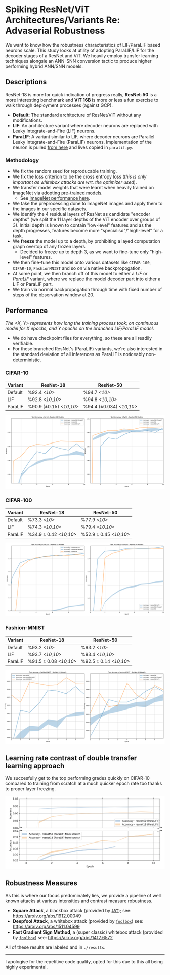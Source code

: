 # Spiking ResNet/ViT Architectures/Variants Re: Advaserial Robustness
We want to know how the robustness characteristics of LIF/ParaLIF based neurons scale. This study looks at utility of adopting ParaLIF/LIF for the decoder stages of a ResNet and ViT.
We heavily employ transfer learning techniques alongsie an ANN-SNN conversion tactic to produce higher performing hybrid ANN/SNN models.

## Descriptions
ResNet-18 is more for quick indication of progress really, **ResNet-50** is a more interesting benchmark and **ViT 16B** is more or less a fun exercise to walk through deployment processes (against GCP).

- **Default**: The standard architecture of ResNet/ViT without any modifications.
- **LIF**: An architecture variant where decoder neurons are replaced with Leaky Integrate-and-Fire (LIF) neurons.
- **ParaLIF**: A variant similar to LIF, where decoder neurons are Parallel Leaky Integrate-and-Fire (ParaLIF) neurons. Implementation of the neuron is pulled [from here](https://github.com/NECOTIS/Parallelizable-Leaky-Integrate-and-Fire-Neuron) and lives copied in `paralif.py`.

### Methodology
- We fix the random seed for reproducable training.
- We fix the loss criterion to be the cross entropy loss (_this is only important as whitebox attacks are wrt. the optimizer used_).
- We transfer model weights that were learnt when heavily trained on ImageNet via adopting [pre-trained models](https://pytorch.org/vision/stable/models.html).
    - See [ImageNet performance here](https://pytorch.org/vision/stable/models.html#table-of-all-available-classification-weights).
- We take the preprocessing done to ImageNet images and apply them to the images in our specific datasets.
- We identify the 4 residual layers of ResNet as candidate "encoder depths" (we split the 11 layer depths of the ViT encoder over groups of 3). Initial depth is known to contain "low-level" features and as the depth progresses, features become more "specialisd"/"high-level" for a task.
- We **freeze** the model up to a depth, by prohibiting a layed computation graph overtop of any frozen layers.
    - Decided to freeze up to depth 3, as we want to fine-tune only "high-level" features.
- We then fine-tune this model onto various datasets like `CIFAR-100`, `CIFAR-10`, `FashionMNIST` and so on via native backpropogation.
- At some point, we then branch off of this model to either a *LIF* or *ParaLIF* variant, where we replace the model decoder part into either a LIF or ParaLIF part.
- We train via normal backpropogation through time with fixed number of steps of the observation window at 20.

## Performance
_The <X, Y> represents how long the training process took; on continuous model for X epochs, and Y epochs on the branched LIF/ParaLIF model_.

- We do have checkpoint files for everything, so these are all readily verifiable.
- For these branched ResNet's (ParaLIF) variants, we're also interested in the standard deviation of all inferences as ParaLIF is noticeably non-deterministic.

### CIFAR-10

| Variant  | ResNet-18       | ResNet-50       |
|-----------|-----------------|-------------------
| Default  | %92.4 _<10>_    | %94.7 _<10>_    |
| LIF      | %92.8 _<10,10>_ | %94.8 _<10,10>_ |
| ParaLIF  | %90.9 (±0.15) _<10,10>_ | %94.4 (±0.034) _<10,10>_  |

![Cifar-10](./results/cifar10.png)

### CIFAR-100
| Variant  | ResNet-18       | ResNet-50      |
|-----------|-----------------|------------------
| Default  | %73.3 _<10>_    | %77.9 _<10>_   |
| LIF      | %74.3 _<10,10>_ | %79.4 _<10,10>_ |
| ParaLIF  | %34.9 ± 0.42 _<10,10>_ | %52.9 ± 0.45 _<10,10>_ |

![Cifar-100](./results/cifar100.png)

### Fashion-MNIST
| Variant  | ResNet-18       | ResNet-50      |
|-----------|-----------------|------------------
| Default  | %93.2 _<10>_    |  %93.2 _<10>_  |
| LIF      | %93.7 _<10,10>_ |  %93.4 _<10,10>_  |
| ParaLIF  | %91.5 ± 0.08 _<10,10>_ | %92.5 ± 0.14 _<10,10>_  |

![Fashion-MNIST](./results/fashion.png)

## Learning rate contrast of double transfer learning approach
We succesfully get to the top performing grades quickly on CIFAR-10 compared to training from scratch at a much quicker epoch rate too thanks to proper layer freezing.

![Contrast-Learning](./results/transfer-contrast.png)

## Robustness Measures
As this is where our focus predominately lies, we provide a pipeline of well known attacks at various intensities and contrast measure robustness.

- **Square Attack**, a blackbox attack (provided by [`ART`](https://github.com/Trusted-AI/adversarial-robustness-toolbox)); see: https://arxiv.org/abs/1912.00049
- **Deepfool Attack**, a whitebox attack (provided by [`foolbox`](https://github.com/bethgelab/foolbox)) see: https://arxiv.org/abs/1511.04599
- **Fast Gradient Sign Method**, a (super classic) whitebox attack (provided by [`foolbox`](https://github.com/bethgelab/foolbox)) see: https://arxiv.org/abs/1412.6572

All of these results are labeled and in `./results`.

---

I apologise for the repetitive code quality, opted for this due to this all being highly experimental.
